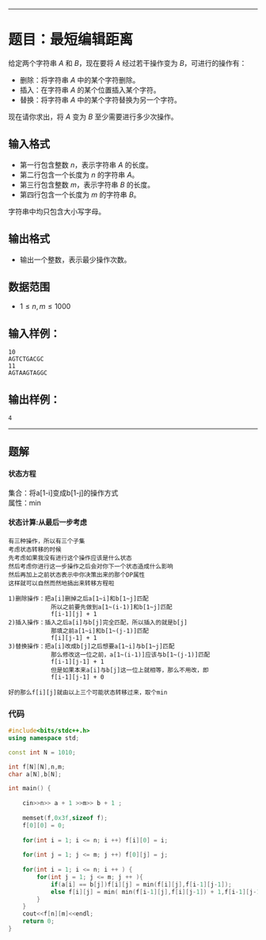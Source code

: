 

---

# 题目：最短编辑距离

给定两个字符串 $A$ 和 $B$，现在要将 $A$ 经过若干操作变为 $B$，可进行的操作有：

- 删除：将字符串 $A$ 中的某个字符删除。
- 插入：在字符串 $A$ 的某个位置插入某个字符。
- 替换：将字符串 $A$ 中的某个字符替换为另一个字符。

现在请你求出，将 $A$ 变为 $B$ 至少需要进行多少次操作。

## 输入格式

- 第一行包含整数 $n$，表示字符串 $A$ 的长度。
- 第二行包含一个长度为 $n$ 的字符串 $A$。
- 第三行包含整数 $m$，表示字符串 $B$ 的长度。
- 第四行包含一个长度为 $m$ 的字符串 $B$。

字符串中均只包含大小写字母。

## 输出格式

- 输出一个整数，表示最少操作次数。

## 数据范围

- $1 \leq n, m \leq 1000$

## 输入样例：

```
10
AGTCTGACGC
11
AGTAAGTAGGC
```

## 输出样例：

```
4
```

---

## 题解

#### 状态方程
集合：将a[1-i]变成b[1-j]的操作方式  
属性：min

#### 状态计算:从最后一步考虑
```
有三种操作，所以有三个子集
考虑状态转移的时候
先考虑如果我没有进行这个操作应该是什么状态
然后考虑你进行这一步操作之后会对你下一个状态造成什么影响
然后再加上之前状态表示中你决策出来的那个DP属性
这样就可以自然而然地搞出来转移方程啦

1)删除操作：把a[i]删掉之后a[1~i]和b[1~j]匹配
            所以之前要先做到a[1~(i-1)]和b[1~j]匹配
            f[i-1][j] + 1
2)插入操作：插入之后a[i]与b[j]完全匹配，所以插入的就是b[j] 
            那填之前a[1~i]和b[1~(j-1)]匹配
            f[i][j-1] + 1 
3)替换操作：把a[i]改成b[j]之后想要a[1~i]与b[1~j]匹配 
            那么修改这一位之前，a[1~(i-1)]应该与b[1~(j-1)]匹配
            f[i-1][j-1] + 1
            但是如果本来a[i]与b[j]这一位上就相等，那么不用改，即
            f[i-1][j-1] + 0

好的那么f[i][j]就由以上三个可能状态转移过来，取个min
```

### 代码
```C++
#include<bits/stdc++.h>
using namespace std;

const int N = 1010;

int f[N][N],n,m;
char a[N],b[N];

int main() {
    
    cin>>n>> a + 1 >>m>> b + 1 ;
    
    memset(f,0x3f,sizeof f);
    f[0][0] = 0;
    
    for(int i = 1; i <= n; i ++) f[i][0] = i;
    
    for(int j = 1; j <= m; j ++) f[0][j] = j;
    
    for(int i = 1; i <= n; i ++ ) {
        for(int j = 1; j <= m; j ++ ){
            if(a[i] == b[j])f[i][j] = min(f[i][j],f[i-1][j-1]);
            else f[i][j] = min( min(f[i-1][j],f[i][j-1]) + 1,f[i-1][j-1] +1);
        }
    }
    cout<<f[n][m]<<endl;
    return 0;
}

```